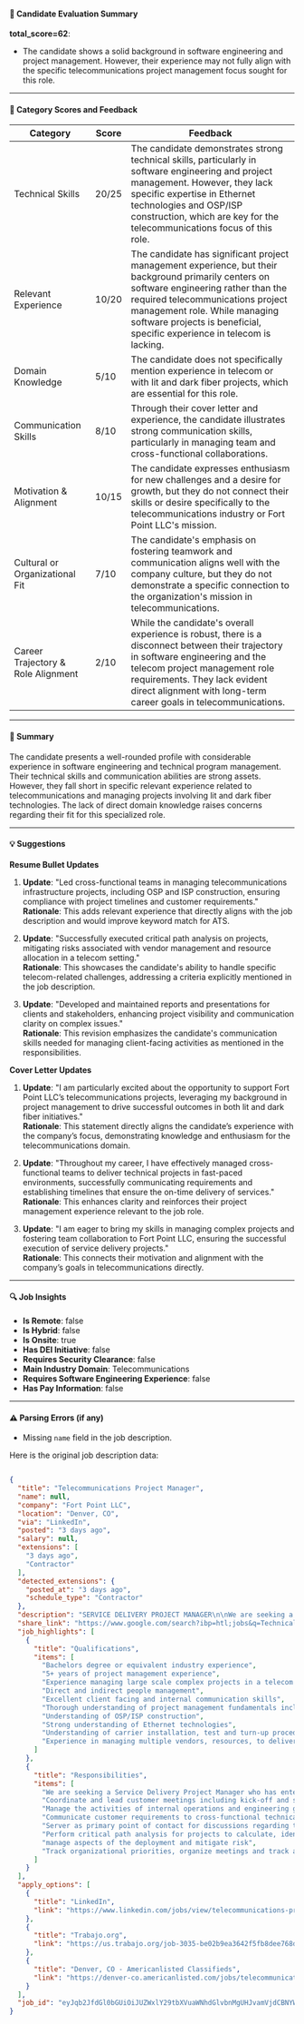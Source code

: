 #### 📄 Candidate Evaluation Summary
**total_score=62**:  
- The candidate shows a solid background in software engineering and project management. However, their experience may not fully align with the specific telecommunications project management focus sought for this role.

---

#### 🎯 Category Scores and Feedback

| Category                        | Score | Feedback |
|----------------------------------|-------|----------|
| Technical Skills                 | 20/25 | The candidate demonstrates strong technical skills, particularly in software engineering and project management. However, they lack specific expertise in Ethernet technologies and OSP/ISP construction, which are key for the telecommunications focus of this role. |
| Relevant Experience              | 10/20 | The candidate has significant project management experience, but their background primarily centers on software engineering rather than the required telecommunications project management role. While managing software projects is beneficial, specific experience in telecom is lacking. |
| Domain Knowledge                 | 5/10  | The candidate does not specifically mention experience in telecom or with lit and dark fiber projects, which are essential for this role. |
| Communication Skills             | 8/10  | Through their cover letter and experience, the candidate illustrates strong communication skills, particularly in managing team and cross-functional collaborations. |
| Motivation & Alignment           | 10/15 | The candidate expresses enthusiasm for new challenges and a desire for growth, but they do not connect their skills or desire specifically to the telecommunications industry or Fort Point LLC's mission. |
| Cultural or Organizational Fit   | 7/10  | The candidate's emphasis on fostering teamwork and communication aligns well with the company culture, but they do not demonstrate a specific connection to the organization's mission in telecommunications. |
| Career Trajectory & Role Alignment | 2/10  | While the candidate's overall experience is robust, there is a disconnect between their trajectory in software engineering and the telecom project management role requirements. They lack evident direct alignment with long-term career goals in telecommunications. |

---

#### 🧾 Summary

The candidate presents a well-rounded profile with considerable experience in software engineering and technical program management. Their technical skills and communication abilities are strong assets. However, they fall short in specific relevant experience related to telecommunications and managing projects involving lit and dark fiber technologies. The lack of direct domain knowledge raises concerns regarding their fit for this specialized role.

---

#### 💡 Suggestions

**Resume Bullet Updates**  
1. **Update**: "Led cross-functional teams in managing telecommunications infrastructure projects, including OSP and ISP construction, ensuring compliance with project timelines and customer requirements."  
   **Rationale**: This adds relevant experience that directly aligns with the job description and would improve keyword match for ATS.

2. **Update**: "Successfully executed critical path analysis on projects, mitigating risks associated with vendor management and resource allocation in a telecom setting."  
   **Rationale**: This showcases the candidate's ability to handle specific telecom-related challenges, addressing a criteria explicitly mentioned in the job description.

3. **Update**: "Developed and maintained reports and presentations for clients and stakeholders, enhancing project visibility and communication clarity on complex issues."  
   **Rationale**: This revision emphasizes the candidate's communication skills needed for managing client-facing activities as mentioned in the responsibilities.

**Cover Letter Updates**  
1. **Update**: "I am particularly excited about the opportunity to support Fort Point LLC’s telecommunications projects, leveraging my background in project management to drive successful outcomes in both lit and dark fiber initiatives."  
   **Rationale**: This statement directly aligns the candidate’s experience with the company’s focus, demonstrating knowledge and enthusiasm for the telecommunications domain.

2. **Update**: "Throughout my career, I have effectively managed cross-functional teams to deliver technical projects in fast-paced environments, successfully communicating requirements and establishing timelines that ensure the on-time delivery of services."  
   **Rationale**: This enhances clarity and reinforces their project management experience relevant to the job role.

3. **Update**: "I am eager to bring my skills in managing complex projects and fostering team collaboration to Fort Point LLC, ensuring the successful execution of service delivery projects."  
   **Rationale**: This connects their motivation and alignment with the company’s goals in telecommunications directly.

---

#### 🔍 Job Insights

- **Is Remote**: false  
- **Is Hybrid**: false  
- **Is Onsite**: true  
- **Has DEI Initiative**: false  
- **Requires Security Clearance**: false  
- **Main Industry Domain**: Telecommunications  
- **Requires Software Engineering Experience**: false  
- **Has Pay Information**: false  

---

#### ⚠️ Parsing Errors (if any)

- Missing `name` field in the job description.



Here is the original job description data:

```json

{
  "title": "Telecommunications Project Manager",
  "name": null,
  "company": "Fort Point LLC",
  "location": "Denver, CO",
  "via": "LinkedIn",
  "posted": "3 days ago",
  "salary": null,
  "extensions": [
    "3 days ago",
    "Contractor"
  ],
  "detected_extensions": {
    "posted_at": "3 days ago",
    "schedule_type": "Contractor"
  },
  "description": "SERVICE DELIVERY PROJECT MANAGER\n\nWe are seeking a Service Delivery Project Manager who has enterprise experience responsible for managing Lit and dark fiber projects.\n\nResponsibilities include:\n\u2022 Coordinate and lead customer meetings including kick-off and status update calls.\n\u2022 Manage the activities of internal operations and engineering groups to ensure proper planning, communications and implementation of solutions.\n\u2022 Communicate customer requirements to cross-functional technical teams and project stakeholders to achieve on time project results.\n\u2022 Server as primary point of contact for discussions regarding the project status and deliverables with customer as well as fiber management.\n\u2022 Perform critical path analysis for projects to calculate, identify and. manage aspects of the deployment and mitigate risk.\n\u2022 Track organizational priorities, organize meetings and track action items and create reports, presentations, and other activities as dictated by the business.\n\nExperience/Skills:\n\u2022 Bachelors degree or equivalent industry experience\n\u2022 5+ years of project management experience\n\u2022 Experience managing large scale complex projects in a telecom or related industry\n\u2022 Direct and indirect people management\n\u2022 Excellent client facing and internal communication skills\n\u2022 Thorough understanding of project management fundamentals including requirement definition, resource scheduling, risk mitigation and change management\n\u2022 Understanding of OSP/ISP construction\n\u2022 Strong understanding of Ethernet technologies\n\u2022 Understanding of carrier installation, test and turn-up procedures\n\u2022 Experience in managing multiple vendors, resources, to deliver time sensitive projects",
  "share_link": "https://www.google.com/search?ibp=htl;jobs&q=Technical+Project+Manager&htidocid=ot8dvJVCW1Ja182pAAAAAA%3D%3D&hl=en-US&shndl=37&shmd=H4sIAAAAAAAA_xXMsQrCMBCAYVz7COJws2gjgoM6VhSkYgf3koYjSUnvSu6UPonPa13-7fuL76I4vjCh42F4U3RWI5NAk7lHp_CwZD1m2MKdOxC02QVgghuzT7g8B9VRTsaIpNKLztqV88owYceT6bmTf1oJNuOYrGK7P-ymciS_Xl05KzQcSaGuK4gEF6QP5g1Uzx9mBH_HmQAAAA&shmds=v1_AQbUm95RBCfNHVHkSXLlZ5WHWd0KcLgjIqnuoAQ8COIBkKH2yw&source=sh/x/job/li/m1/1#fpstate=tldetail&htivrt=jobs&htiq=Technical+Project+Manager&htidocid=ot8dvJVCW1Ja182pAAAAAA%3D%3D",
  "job_highlights": [
    {
      "title": "Qualifications",
      "items": [
        "Bachelors degree or equivalent industry experience",
        "5+ years of project management experience",
        "Experience managing large scale complex projects in a telecom or related industry",
        "Direct and indirect people management",
        "Excellent client facing and internal communication skills",
        "Thorough understanding of project management fundamentals including requirement definition, resource scheduling, risk mitigation and change management",
        "Understanding of OSP/ISP construction",
        "Strong understanding of Ethernet technologies",
        "Understanding of carrier installation, test and turn-up procedures",
        "Experience in managing multiple vendors, resources, to deliver time sensitive projects"
      ]
    },
    {
      "title": "Responsibilities",
      "items": [
        "We are seeking a Service Delivery Project Manager who has enterprise experience responsible for managing Lit and dark fiber projects",
        "Coordinate and lead customer meetings including kick-off and status update calls",
        "Manage the activities of internal operations and engineering groups to ensure proper planning, communications and implementation of solutions",
        "Communicate customer requirements to cross-functional technical teams and project stakeholders to achieve on time project results",
        "Server as primary point of contact for discussions regarding the project status and deliverables with customer as well as fiber management",
        "Perform critical path analysis for projects to calculate, identify and",
        "manage aspects of the deployment and mitigate risk",
        "Track organizational priorities, organize meetings and track action items and create reports, presentations, and other activities as dictated by the business"
      ]
    }
  ],
  "apply_options": [
    {
      "title": "LinkedIn",
      "link": "https://www.linkedin.com/jobs/view/telecommunications-project-manager-at-fort-point-llc-4192143790?utm_campaign=google_jobs_apply&utm_source=google_jobs_apply&utm_medium=organic"
    },
    {
      "title": "Trabajo.org",
      "link": "https://us.trabajo.org/job-3035-be02b9ea3642f5fb8dee768d20b33e26?utm_campaign=google_jobs_apply&utm_source=google_jobs_apply&utm_medium=organic"
    },
    {
      "title": "Denver, CO - Americanlisted Classifieds",
      "link": "https://denver-co.americanlisted.com/jobs/telecommunications-project-manager_8965562328.html?utm_campaign=google_jobs_apply&utm_source=google_jobs_apply&utm_medium=organic"
    }
  ],
  "job_id": "eyJqb2JfdGl0bGUiOiJUZWxlY29tbXVuaWNhdGlvbnMgUHJvamVjdCBNYW5hZ2VyIiwiY29tcGFueV9uYW1lIjoiRm9ydCBQb2ludCBMTEMiLCJhZGRyZXNzX2NpdHkiOiJEZW52ZXIsIENPIiwiaHRpZG9jaWQiOiJvdDhkdkpWQ1cxSmExODJwQUFBQUFBPT0iLCJ1dWxlIjoidytDQUlRSUNJTlZXNXBkR1ZrSUZOMFlYUmxjdyJ9"
}